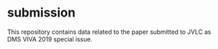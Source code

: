 # submission
This repository contains data related to the paper submitted to JVLC as DMS VIVA 2019 special issue.
